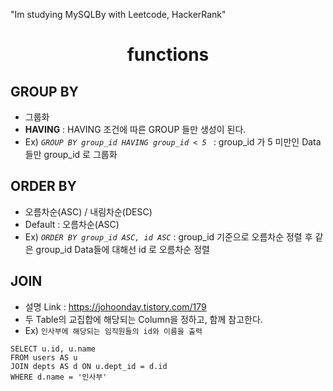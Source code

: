 "Im studying MySQLBy with Leetcode, HackerRank"


<div align="center"><h1> functions </h1></div>

## GROUP BY
- 그룹화
- **HAVING** : HAVING 조건에 따른 GROUP 들만 생성이 된다.
- Ex) *`GROUP BY group_id HAVING group_id < 5 `* : group_id 가 5 미만인 Data들만 group_id 로 그룹화

## ORDER BY
- 오름차순(ASC) / 내림차순(DESC)
- Default : 오름차순(ASC)
- Ex) *`ORDER BY group_id ASC, id ASC`* : group_id 기준으로 오름차순 정렬 후 같은 group_id Data들에 대해선 id 로 오름차순 정렬

## JOIN
- 설명 Link : https://johoonday.tistory.com/179
- 두 Table의 교집합에 해당되는 Column을 정하고, 함께 참고한다.
- Ex) `인사부에 해당되는 임직원들의 id와 이름을 출력`
```MySQL
SELECT u.id, u.name 
FROM users AS u
JOIN depts AS d ON u.dept_id = d.id
WHERE d.name = '인사부'
```
